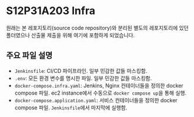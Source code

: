 # S12P31A203 Infra

원래는 본 레포지토리(source code repository)와 분리된 별도의 레포지토리에 있던 폴더였으나 산출물 제출을 위해 여기에 포함하게 되었습니다.

## 주요 파일 설명

- `Jenkinsfile`: CI/CD 파이프라인. 일부 민감한 값들 마스킹함.
- `.env`: 모든 환경 변수를 명시한 파일. 일부 민감한 값들 마스킹함.
- `docker-compose.infra.yaml`: Jenkins, Nginx 컨테이너들을 정의한 docker compose 파일. ec2 instance에서 수동으로 `docker compose up`을 통해 실행.
- `docker-compose.application.yaml`: 서비스 컨테이너들을 정의한 docker compose 파일. `Jenkinsfile`에서 마지막에 실행함.
